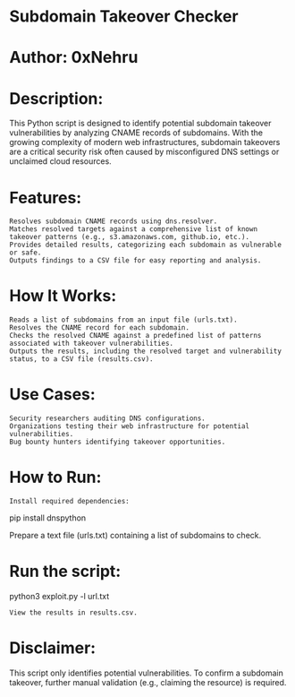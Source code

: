 # Subdomain Takeover Checker

# Author: 0xNehru

# Description:
This Python script is designed to identify potential subdomain takeover vulnerabilities by analyzing CNAME records of subdomains. With the growing complexity of modern web infrastructures, subdomain takeovers are a critical security risk often caused by misconfigured DNS settings or unclaimed cloud resources.

# Features:

    Resolves subdomain CNAME records using dns.resolver.
    Matches resolved targets against a comprehensive list of known takeover patterns (e.g., s3.amazonaws.com, github.io, etc.).
    Provides detailed results, categorizing each subdomain as vulnerable or safe.
    Outputs findings to a CSV file for easy reporting and analysis.

# How It Works:

    Reads a list of subdomains from an input file (urls.txt).
    Resolves the CNAME record for each subdomain.
    Checks the resolved CNAME against a predefined list of patterns associated with takeover vulnerabilities.
    Outputs the results, including the resolved target and vulnerability status, to a CSV file (results.csv).

# Use Cases:

    Security researchers auditing DNS configurations.
    Organizations testing their web infrastructure for potential vulnerabilities.
    Bug bounty hunters identifying takeover opportunities.

# How to Run:

    Install required dependencies:

pip install dnspython

Prepare a text file (urls.txt) containing a list of subdomains to check.
# Run the script:

   python3 exploit.py -l url.txt

    View the results in results.csv.

# Disclaimer:
This script only identifies potential vulnerabilities. To confirm a subdomain takeover, further manual validation (e.g., claiming the resource) is required.
